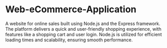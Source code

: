 # Web-eCommerce-Application
A website for online sales built using Node.js and the Express framework. The platform delivers a quick and user-friendly  shopping experience, with features like a shopping cart and user login. Node.js is utilized for efficient loading times and scalability,  ensuring smooth performance.
